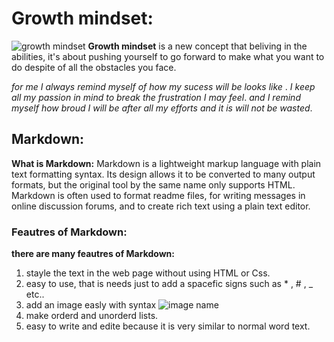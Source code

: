 # Growth mindset:
![growth mindset](https://sites.sandiego.edu/ieeblog/files/2016/05/2013_11_29-Growth-Mindset.png)
**Growth mindset** is a new concept that beliving in the abilities, it's about pushing yourself to go forward to make what you want to do despite of all the obstacles you face.

_for me I always remind myself of how my sucess will be looks like_ . _I keep all my passion in mind to break the frustration I may feel_. _and I remind myself how broud I will be after all my efforts and it is will not be wasted_.

## Markdown:
__What is Markdown:__
Markdown is a lightweight markup language with plain text formatting syntax. Its design allows it to be converted to many output formats, but the original tool by the same name only supports HTML. Markdown is often used to format readme files, for writing messages in online discussion forums, and to create rich text using a plain text editor.

### Feautres of Markdown:

**there are many feautres of Markdown:**
1. stayle the text in the web page without using HTML or Css.
2. easy to use, that is needs just to add a spacefic signs such as * , # , _ etc..
3. add an image easly with syntax ![image name]()
4. make orderd and unorderd lists. 
5. easy to write and edite because it is very similar to normal word text.
